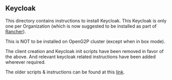 ## Keycloak

This directory contains instructions to install Keycloak.
This Keycloak is only one per Organization (which is now suggested to be installed as part of [Rancher](../rancher)).

This is NOT to be installed on OpenG2P cluster (except when in box mode).

The client creation and Keycloak init scripts have been removed in favor of the above.
And relevant keycloak related instructions have been added wherever required.

The older scripts & instructions can be found at this [link](https://github.com/OpenG2P/openg2p-deployment/tree/f2dfa3673ce272a552eafff1496faed68f0575ab/kubernetes/keycloak).
